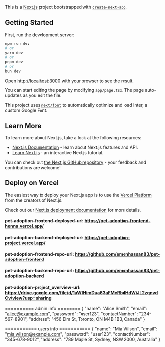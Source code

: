 This is a [Next.js](https://nextjs.org/) project bootstrapped with [`create-next-app`](https://github.com/vercel/next.js/tree/canary/packages/create-next-app).

## Getting Started

First, run the development server:

```bash
npm run dev
# or
yarn dev
# or
pnpm dev
# or
bun dev
```

Open [http://localhost:3000](http://localhost:3000) with your browser to see the result.

You can start editing the page by modifying `app/page.tsx`. The page auto-updates as you edit the file.

This project uses [`next/font`](https://nextjs.org/docs/basic-features/font-optimization) to automatically optimize and load Inter, a custom Google Font.

## Learn More

To learn more about Next.js, take a look at the following resources:

- [Next.js Documentation](https://nextjs.org/docs) - learn about Next.js features and API.
- [Learn Next.js](https://nextjs.org/learn) - an interactive Next.js tutorial.

You can check out [the Next.js GitHub repository](https://github.com/vercel/next.js/) - your feedback and contributions are welcome!

## Deploy on Vercel

The easiest way to deploy your Next.js app is to use the [Vercel Platform](https://vercel.com/new?utm_medium=default-template&filter=next.js&utm_source=create-next-app&utm_campaign=create-next-app-readme) from the creators of Next.js.

Check out our [Next.js deployment documentation](https://nextjs.org/docs/deployment) for more details.

#### pet-adoption-frontend-deployed-url: https://pet-adoption-frontend-henna.vercel.app/
#### pet-adoption-backend-deployed-url: https://pet-adoption-project.vercel.app/
#### pet-adoption-frontend-repo-url: https://github.com/emonhassan83/pet-adoption-frontend
#### pet-adoption-backend-repo-url: https://github.com/emonhassan83/pet-adoption-backend
#### pet-adoption-project_overview-url: https://drive.google.com/file/d/1aW1HimDua63aFMcRbdHdWiJL2zqnvdCv/view?usp=sharing

========== admin info ========
{
   "name": "Alice Smith",
   "email": "alice@example.com",
   "password": "user123",
   "contactNumber": "234-567-8901",
   "address": "456 Elm St, Toronto, ON M4B 1B3, Canada"
}

=========== users info ===========
{
   "name": "Mia Wilson",
   "email": "mia.wilson@example.com",
   "password": "user123",
   "contactNumber": "345-678-9012",
   "address": "789 Maple St, Sydney, NSW 2000, Australia"
}
